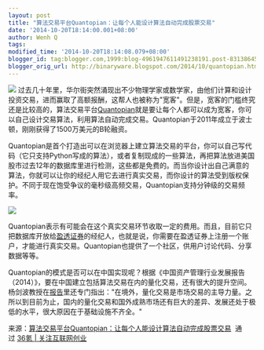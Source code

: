 ```yaml
---
layout: post
title: "算法交易平台Quantopian：让每个人能设计算法自动完成股票交易"
date: '2014-10-20T18:14:00.001+08:00'
author: Wenh Q
tags:
modified_time: '2014-10-20T18:14:08.079+08:00'
blogger_id: tag:blogger.com,1999:blog-4961947611491238191.post-8313864513542378200
blogger_orig_url: http://binaryware.blogspot.com/2014/10/quantopian.html
---
```


![](https://images-blogger-opensocial.googleusercontent.com/gadgets/proxy?url=http%3A%2F%2Fa.36krcnd.com%2Fphoto%2F2014%2F9dc478f4e154ae8514978eeb5f2ef348.png&container=blogger&gadget=a&rewriteMime=image%2F*)
过去几十年里，华尔街突然涌现出不少物理学家或数学家，由他们计算和设计投资交易，进而赢取了高额报酬，这帮人也被称为"宽客"。但是，宽客的门槛终究还是比较高的，算法交易平台[Quantopian](https://www.quantopian.com/home)就是要让每个人都可以成为宽客，你可以自己设计交易算法，利用算法自动完成交易。Quantopian于2011年成立于波士顿，刚刚获得了1500万美元的B轮融资。

Quantopian是首个打造出可以在浏览器上建立算法交易的平台，你可以自己写代码（它只支持Python写成的算法），或者复制现成的一些算法，再把算法放进美国股市过去12年的数据库里进行检测，这些都是免费的。而当你设计出自己满意的算法，你就可以让你的经纪人用它去进行真实交易，而你设计的算法受到版权保护。不同于现在饱受争议的毫秒级高频交易，Quantopian支持分钟级的交易频率。

![](https://images-blogger-opensocial.googleusercontent.com/gadgets/proxy?url=http%3A%2F%2Fa.36krcnd.com%2Fphoto%2F2014%2F1bd402e5537ace4ab4391074cf925749.png&container=blogger&gadget=a&rewriteMime=image%2F*)

Quantopian表示有可能会在这个真实交易环节收取一定的费用。而且，目前它只把数据库开放给[盈透证券](https://www.interactivebrokers.com/ind/en/main.php)的经纪人，也就是说，你需要在盈透证券上注册一个账户，才能进行真实交易。Quantopian也提供了一个社区，供用户讨论代码、分享数据等等。

Quantopian的模式是否可以在中国实现呢？根据《中国资产管理行业发展报告（2014）》，要在中国建立包括算法交易在内的量化交易，还有很大的提升空间。
杨剑波教授在[报告](http://opinion.caixin.com/2014-04-02/100659969.html)里还专门指出："在境外，量化交易是市场交易的主导力量。之所以到目前为止，国内的量化交易和国外成熟市场还有巨大的差异、发展还处于极低的水平，很大原因在于基础设施不齐全。"

来源：[算法交易平台Quantopian：让每个人能设计算法自动完成股票交易](http://www.36kr.com/p/216306.html)  通过 [36氪
| 关注互联网创业](http://www.36kr.com/)
